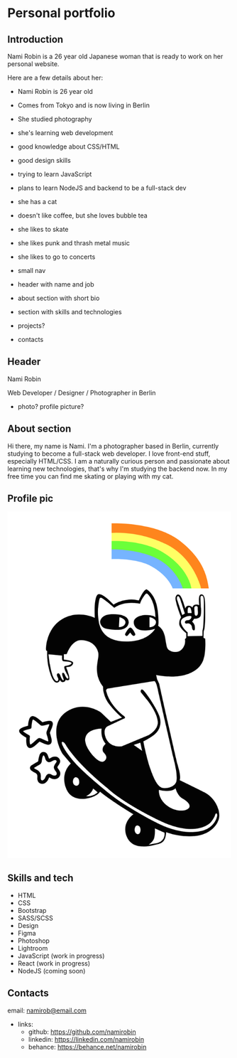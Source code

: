 # Personal portfolio

## Introduction

Nami Robin is a 26 year old Japanese woman that is ready to work on her personal website.

Here are a few details about her:

- Nami Robin is 26 year old
- Comes from Tokyo and is now living in Berlin 
- She studied photography 
- she's learning web development
- good knowledge about CSS/HTML
- good design skills
- trying to learn JavaScript
- plans to learn NodeJS and backend to be a full-stack dev
- she has a cat
- doesn't like coffee, but she loves bubble tea
- she likes to skate 
- she likes punk and thrash metal music 
- she likes to go to concerts

- small nav
- header with name and job
- about section with short bio
- section with skills and technologies
- projects?
- contacts

## Header

Nami Robin

Web Developer / Designer / Photographer in Berlin

- photo? profile picture?


## About section

Hi there, my name is Nami. I'm a photographer based in Berlin, currently studying to become a full-stack web developer. I love front-end stuff, especially HTML/CSS. I am a naturally curious person and passionate about learning new technologies, that's why I'm studying the backend now. In my free time you can find me skating or playing with my cat.

## Profile pic

![](skate-cat.png)

## Skills and tech

- HTML
- CSS
- Bootstrap
- SASS/SCSS
- Design
- Figma
- Photoshop
- Lightroom
- JavaScript (work in progress)
- React (work in progress)
- NodeJS (coming soon)


## Contacts

email: namirob@email.com

- links:
  - github: https://github.com/namirobin
  - linkedin: https://linkedin.com/namirobin
  - behance: https://behance.net/namirobin